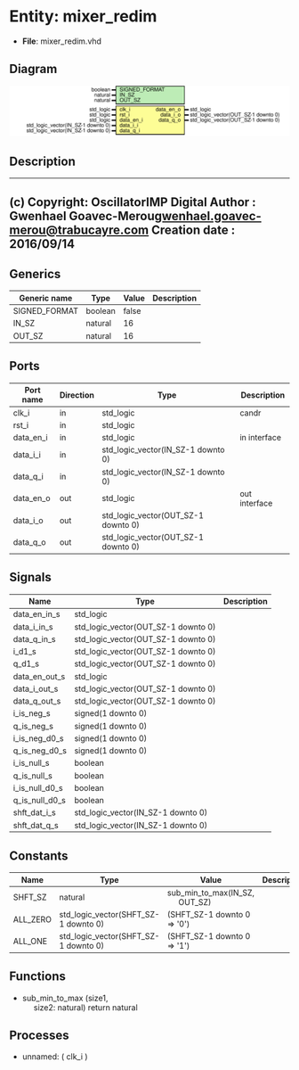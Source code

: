 # Entity: mixer_redim

- **File**: mixer_redim.vhd
## Diagram

![Diagram](mixer_redim.svg "Diagram")
## Description

-------------------------------------------------------------------------
 (c) Copyright: OscillatorIMP Digital
 Author : Gwenhael Goavec-Merou<gwenhael.goavec-merou@trabucayre.com>
 Creation date : 2016/09/14
-------------------------------------------------------------------------
## Generics

| Generic name  | Type    | Value | Description |
| ------------- | ------- | ----- | ----------- |
| SIGNED_FORMAT | boolean | false |             |
| IN_SZ         | natural | 16    |             |
| OUT_SZ        | natural | 16    |             |
## Ports

| Port name | Direction | Type                                | Description   |
| --------- | --------- | ----------------------------------- | ------------- |
| clk_i     | in        | std_logic                           | candr         |
| rst_i     | in        | std_logic                           |               |
| data_en_i | in        | std_logic                           | in interface  |
| data_i_i  | in        | std_logic_vector(IN_SZ-1 downto 0)  |               |
| data_q_i  | in        | std_logic_vector(IN_SZ-1 downto 0)  |               |
| data_en_o | out       | std_logic                           | out interface |
| data_i_o  | out       | std_logic_vector(OUT_SZ-1 downto 0) |               |
| data_q_o  | out       | std_logic_vector(OUT_SZ-1 downto 0) |               |
## Signals

| Name            | Type                                | Description |
| --------------- | ----------------------------------- | ----------- |
| data_en_in_s    | std_logic                           |             |
| data_i_in_s     | std_logic_vector(OUT_SZ-1 downto 0) |             |
|  data_q_in_s    | std_logic_vector(OUT_SZ-1 downto 0) |             |
| i_d1_s          | std_logic_vector(OUT_SZ-1 downto 0) |             |
|  q_d1_s         | std_logic_vector(OUT_SZ-1 downto 0) |             |
| data_en_out_s   | std_logic                           |             |
| data_i_out_s    | std_logic_vector(OUT_SZ-1 downto 0) |             |
|  data_q_out_s   | std_logic_vector(OUT_SZ-1 downto 0) |             |
| i_is_neg_s      | signed(1 downto 0)                  |             |
|  q_is_neg_s     | signed(1 downto 0)                  |             |
| i_is_neg_d0_s   | signed(1 downto 0)                  |             |
|  q_is_neg_d0_s  | signed(1 downto 0)                  |             |
| i_is_null_s     | boolean                             |             |
|  q_is_null_s    | boolean                             |             |
| i_is_null_d0_s  | boolean                             |             |
|  q_is_null_d0_s | boolean                             |             |
| shft_dat_i_s    | std_logic_vector(IN_SZ-1 downto 0)  |             |
| shft_dat_q_s    | std_logic_vector(IN_SZ-1 downto 0)  |             |
## Constants

| Name     | Type                                 | Value                                                              | Description |
| -------- | ------------------------------------ | ------------------------------------------------------------------ | ----------- |
| SHFT_SZ  | natural                              |  sub_min_to_max(IN_SZ,<br><span style="padding-left:20px"> OUT_SZ) |             |
| ALL_ZERO | std_logic_vector(SHFT_SZ-1 downto 0) |  (SHFT_SZ-1 downto 0 => '0')                                       |             |
| ALL_ONE  | std_logic_vector(SHFT_SZ-1 downto 0) |  (SHFT_SZ-1 downto 0 => '1')                                       |             |
## Functions
- sub_min_to_max <font id="function_arguments">(size1,<br><span style="padding-left:20px"> size2: natural) </font> <font id="function_return">return natural </font>
## Processes
- unnamed: ( clk_i )
